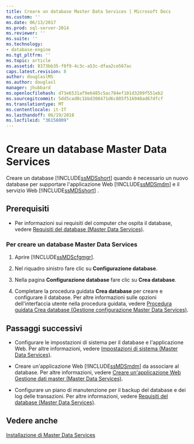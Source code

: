 ```yaml
---
title: Creare un database Master Data Services | Microsoft Docs
ms.custom: ''
ms.date: 06/13/2017
ms.prod: sql-server-2014
ms.reviewer: ''
ms.suite: ''
ms.technology:
- database-engine
ms.tgt_pltfrm: ''
ms.topic: article
ms.assetid: 8373bb35-f0f9-4c3c-a53c-dfaa2ce567ac
caps.latest.revision: 8
author: douglaslMS
ms.author: douglasl
manager: jhubbard
ms.openlocfilehash: d73e6531af9e6485c5ac784ef101d3209f551eb2
ms.sourcegitcommit: 5dd5cad0c1bbd308471d6c885f516948ad67dfcf
ms.translationtype: MT
ms.contentlocale: it-IT
ms.lasthandoff: 06/19/2018
ms.locfileid: "36158009"
---
```

# <a name="create-a-master-data-services-database"></a>Creare un database Master Data Services
  Creare un database [!INCLUDE[ssMDSshort](../../includes/ssmdsshort-md.md)] quando è necessario un nuovo database per supportare l'applicazione Web [!INCLUDE[ssMDSmdm](../../includes/ssmdsmdm-md.md)] e il servizio Web [!INCLUDE[ssMDSshort](../../includes/ssmdsshort-md.md)] .  
  
## <a name="prerequisites"></a>Prerequisiti  
  
-   Per informazioni sui requisiti del computer che ospita il database, vedere [Requisiti del database &#40;Master Data Services&#41;](database-requirements-master-data-services.md).  
  
### <a name="to-create-a-master-data-services-database"></a>Per creare un database Master Data Services  
  
1.  Aprire [!INCLUDE[ssMDScfgmgr](../../includes/ssmdscfgmgr-md.md)].  
  
2.  Nel riquadro sinistro fare clic su **Configurazione database**.  
  
3.  Nella pagina **Configurazione database** fare clic su **Crea database**.  
  
4.  Completare la procedura guidata **Crea database** per creare e configurare il database. Per altre informazioni sulle opzioni dell'interfaccia utente nella procedura guidata, vedere [Procedura guidata Crea database &#40;Gestione configurazione Master Data Services&#41;](../create-database-wizard-master-data-services-configuration-manager.md).  
  
## <a name="next-steps"></a>Passaggi successivi  
  
-   Configurare le impostazioni di sistema per il database e l'applicazione Web. Per altre informazioni, vedere [Impostazioni di sistema &#40;Master Data Services&#41;](../system-settings-master-data-services.md).  
  
-   Creare un'applicazione Web [!INCLUDE[ssMDSmdm](../../includes/ssmdsmdm-md.md)] da associare al database. Per altre informazioni, vedere [Creare un'applicazione Web Gestione dati master &#40;Master Data Services&#41;](create-a-master-data-manager-web-application-master-data-services.md).  
  
-   Configurare un piano di manutenzione per il backup del database e dei log delle transazioni. Per altre informazioni, vedere [Requisiti del database &#40;Master Data Services&#41;](database-requirements-master-data-services.md).  
  
## <a name="see-also"></a>Vedere anche  
 [Installazione di Master Data Services](install-master-data-services.md)  
  
  